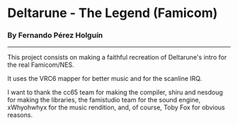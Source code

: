 # Deltarune - The Legend (Famicom)

### By Fernando Pérez Holguín

---

This project consists on making a faithful recreation of Deltarune's intro for the real Famicom/NES.

It uses the VRC6 mapper for better music and for the scanline IRQ.

I want to thank the cc65 team for making the compiler, shiru and nesdoug for making the libraries, the famistudio team for the sound engine, xWhyohwhyx for the music rendition, and, of course, Toby Fox for obvious reasons.
